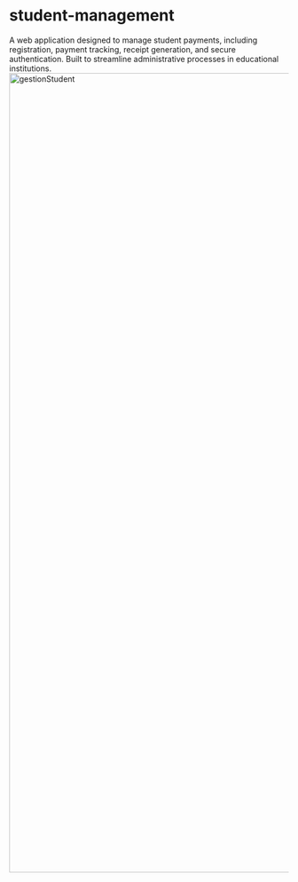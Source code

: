 # student-management
A web application designed to manage student payments, including registration, payment tracking, receipt generation, and secure authentication. Built to streamline administrative processes in educational institutions.
<img width="1440" alt="gestionStudent" src="https://github.com/user-attachments/assets/0404ce33-db38-4eec-88b8-2cd0a8611021" />

